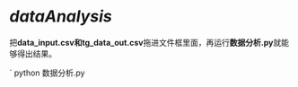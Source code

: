 # _dataAnalysis_
把**data_input.csv和tg_data_out.csv**拖进文件框里面，再运行**数据分析.py**就能够得出结果。

` python 数据分析.py
